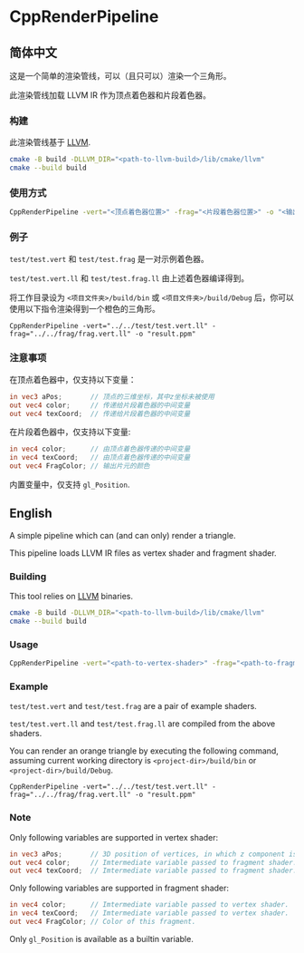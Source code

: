 # CppRenderPipeline

## 简体中文

这是一个简单的渲染管线，可以（且只可以）渲染一个三角形。

此渲染管线加载 LLVM IR 作为顶点着色器和片段着色器。

### 构建

此渲染管线基于 [LLVM](https://github.com/llvm/llvm-project).

```bash
cmake -B build -DLLVM_DIR="<path-to-llvm-build>/lib/cmake/llvm"
cmake --build build
```

### 使用方式

``` bash
CppRenderPipeline -vert="<顶点着色器位置>" -frag="<片段着色器位置>" -o "<输出位置>"
```

### 例子

`test/test.vert` 和 `test/test.frag` 是一对示例着色器。

`test/test.vert.ll` 和 `test/test.frag.ll` 由上述着色器编译得到。

将工作目录设为 `<项目文件夹>/build/bin` 或 `<项目文件夹>/build/Debug` 后，你可以使用以下指令渲染得到一个橙色的三角形。

```shell
CppRenderPipeline -vert="../../test/test.vert.ll" -frag="../../frag/frag.vert.ll" -o "result.ppm"
```

### 注意事项

在顶点着色器中，仅支持以下变量：

```glsl
in vec3 aPos;		// 顶点的三维坐标，其中z坐标未被使用
out vec4 color;		// 传递给片段着色器的中间变量
out vec4 texCoord;	// 传递给片段着色器的中间变量
```

在片段着色器中，仅支持以下变量:

```glsl
in vec4 color;		// 由顶点着色器传递的中间变量
in vec4 texCoord;	// 由顶点着色器传递的中间变量
out vec4 FragColor;	// 输出片元的颜色
```

内置变量中，仅支持 `gl_Position`.

## English

A simple pipeline which can (and can only) render a triangle.

This pipeline loads LLVM IR files as vertex shader and fragment shader.

### Building

This tool relies on [LLVM](https://github.com/llvm/llvm-project) binaries.

```bash
cmake -B build -DLLVM_DIR="<path-to-llvm-build>/lib/cmake/llvm"
cmake --build build
```

### Usage

``` bash
CppRenderPipeline -vert="<path-to-vertex-shader>" -frag="<path-to-fragment-shader>" -o "<output-path>"
```

### Example

`test/test.vert` and `test/test.frag` are a pair of example shaders.

`test/test.vert.ll` and `test/test.frag.ll` are compiled from the above shaders.

You can render an orange triangle by executing the following command, assuming current working directory is `<project-dir>/build/bin` or `<project-dir>/build/Debug`.

```shell
CppRenderPipeline -vert="../../test/test.vert.ll" -frag="../../frag/frag.vert.ll" -o "result.ppm"
```

### Note

Only following variables are supported in vertex shader:

```glsl
in vec3 aPos;		// 3D position of vertices, in which z component is unused.
out vec4 color;		// Imtermediate variable passed to fragment shader.
out vec4 texCoord;	// Imtermediate variable passed to fragment shader.
```

Only following variables are supported in fragment shader:

```glsl
in vec4 color;		// Imtermediate variable passed to vertex shader.
in vec4 texCoord;	// Imtermediate variable passed to vertex shader.
out vec4 FragColor;	// Color of this fragment.
```

Only `gl_Position` is available as a builtin variable.